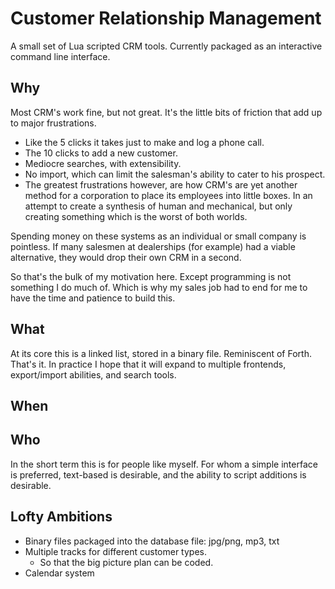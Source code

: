 # Customer Relationship Management

A small set of Lua scripted CRM tools. Currently packaged as an interactive command line interface. 

## Why

Most CRM's work fine, but not great. It's the little bits of friction that add up to major frustrations. 

  * Like the 5 clicks it takes just to make and log a phone call. 
  * The 10 clicks to add a new customer. 
  * Mediocre searches, with extensibility. 
  * No import, which can limit the salesman's ability to cater to his prospect. 
  * The greatest frustrations however, are how CRM's are yet another
    method for a corporation to place its employees into little boxes. 
    In an attempt to create a synthesis of human and mechanical, but
    only creating something which is the worst of both worlds. 

Spending money on these systems as an individual or small company is pointless.
If many salesmen at dealerships (for example) had a viable alternative, 
they would drop their own CRM in a second. 

So that's the bulk of my motivation here. Except programming is not something I do much of. Which is why my sales job had to end for me to have the time and patience to build this. 

## What

At its core this is a linked list, stored in a binary file. Reminiscent of Forth. That's it. In practice I hope that it will expand to multiple frontends, export/import abilities, and search tools. 

## When 
## Who

In the short term this is for people like myself. For whom a simple interface is preferred, text-based is desirable, and the ability to script additions is desirable. 

Lofty Ambitions
---------------
* Binary files packaged into the database file: jpg/png, mp3, txt
* Multiple tracks for different customer types. 
  * So that the big picture plan can be coded.
* Calendar system
